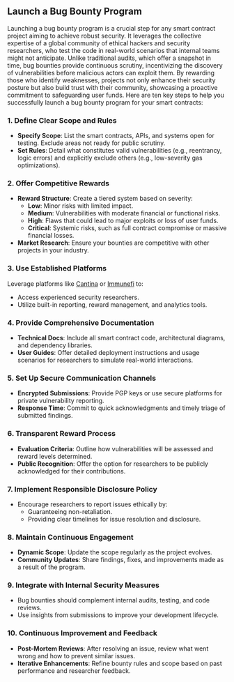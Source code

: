 ## Launch a Bug Bounty Program

Launching a bug bounty program is a crucial step for any smart contract project aiming to achieve robust security. It leverages the collective expertise of a global community of ethical hackers and security researchers, who test the code in real-world scenarios that internal teams might not anticipate.
Unlike traditional audits, which offer a snapshot in time, bug bounties provide continuous scrutiny, incentivizing the discovery of vulnerabilities before malicious actors can exploit them. By rewarding those who identify weaknesses, projects not only enhance their security posture but also build trust with their community, showcasing a proactive commitment to safeguarding user funds. Here are ten key steps to help you successfully launch a bug bounty program for your smart contracts:


### 1. Define Clear Scope and Rules  
- **Specify Scope**: List the smart contracts, APIs, and systems open for testing. Exclude areas not ready for public scrutiny.  
- **Set Rules**: Detail what constitutes valid vulnerabilities (e.g., reentrancy, logic errors) and explicitly exclude others (e.g., low-severity gas optimizations).

### 2. Offer Competitive Rewards  
- **Reward Structure**: Create a tiered system based on severity:
  - **Low**: Minor risks with limited impact.
  - **Medium**: Vulnerabilities with moderate financial or functional risks.
  - **High**: Flaws that could lead to major exploits or loss of user funds.
  - **Critical**: Systemic risks, such as full contract compromise or massive financial losses.
- **Market Research**: Ensure your bounties are competitive with other projects in your industry.

### 3. Use Established Platforms  
Leverage platforms like [Cantina](https://cantina.xyz) or [Immunefi](https://immunefi.com) to:
- Access experienced security researchers.
- Utilize built-in reporting, reward management, and analytics tools.

### 4. Provide Comprehensive Documentation  
- **Technical Docs**: Include all smart contract code, architectural diagrams, and dependency libraries.
- **User Guides**: Offer detailed deployment instructions and usage scenarios for researchers to simulate real-world interactions.

### 5. Set Up Secure Communication Channels  
- **Encrypted Submissions**: Provide PGP keys or use secure platforms for private vulnerability reporting.
- **Response Time**: Commit to quick acknowledgments and timely triage of submitted findings.

### 6. Transparent Reward Process  
- **Evaluation Criteria**: Outline how vulnerabilities will be assessed and reward levels determined.  
- **Public Recognition**: Offer the option for researchers to be publicly acknowledged for their contributions.  

### 7. Implement Responsible Disclosure Policy  
- Encourage researchers to report issues ethically by:
  - Guaranteeing non-retaliation.
  - Providing clear timelines for issue resolution and disclosure.

### 8. Maintain Continuous Engagement  
- **Dynamic Scope**: Update the scope regularly as the project evolves.
- **Community Updates**: Share findings, fixes, and improvements made as a result of the program.

### 9. Integrate with Internal Security Measures  
- Bug bounties should complement internal audits, testing, and code reviews.
- Use insights from submissions to improve your development lifecycle.

### 10. Continuous Improvement and Feedback  
- **Post-Mortem Reviews**: After resolving an issue, review what went wrong and how to prevent similar issues.
- **Iterative Enhancements**: Refine bounty rules and scope based on past performance and researcher feedback.